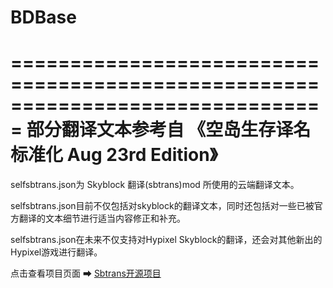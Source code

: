 # BDBase
===============================================================================
部分翻译文本参考自 《空岛生存译名标准化 Aug 23rd Edition》
===============================================================================

selfsbtrans.json为 Skyblock 翻译(sbtrans)mod 所使用的云端翻译文本。

selfsbtrans.json目前不仅包括对skyblock的翻译文本，同时还包括对一些已被官方翻译的文本细节进行适当内容修正和补充。

selfsbtrans.json在未来不仅支持对Hypixel Skyblock的翻译，还会对其他新出的Hypixel游戏进行翻译。

点击查看项目页面 ➡ [Sbtrans开源项目](https://github.com/wysb233/sbtrans)
